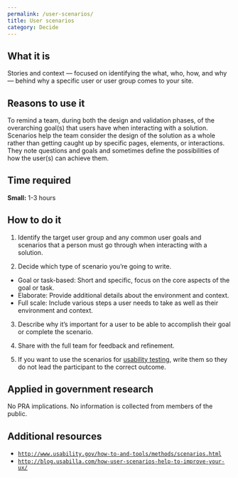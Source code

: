 ```yaml
---
permalink: /user-scenarios/
title: User scenarios
category: Decide
---
```


## What it is

Stories and context — focused on identifying the what, who, how, and why — behind why a specific user or user group comes to your site.

## Reasons to use it

To remind a team, during both the design and validation phases, of the overarching goal(s) that users have when interacting with a solution. Scenarios help the team consider the design of the solution as a whole rather than getting caught up by specific pages, elements, or interactions. They note questions and goals and sometimes define the possibilities of how the user(s) can achieve them.

## Time required

**Small:** 1-3 hours

## How to do it

1. Identify the target user group and any common user goals and scenarios that a person must go through when interacting with a solution.

2. Decide which type of scenario you’re going to write.
  - Goal or task-based: Short and specific, focus on the core aspects of the goal or task.
  - Elaborate: Provide additional details about the environment and context.
  - Full scale: Include various steps a user needs to take as well as their environment and context.

3. Describe why it’s important for a user to be able to accomplish their goal or complete the scenario.

4. Share with the full team for feedback and refinement.

5. If you want to use the scenarios for [usability testing](../usability-testing/), write them so they do not lead the participant to the correct outcome.

## Applied in government research

No PRA implications. No information is collected from members of the public.

## Additional resources

- [`http://www.usability.gov/how-to-and-tools/methods/scenarios.html`](http://www.usability.gov/how-to-and-tools/methods/scenarios.html)
- [`http://blog.usabilla.com/how-user-scenarios-help-to-improve-your-ux/`](http://blog.usabilla.com/how-user-scenarios-help-to-improve-your-ux/)
